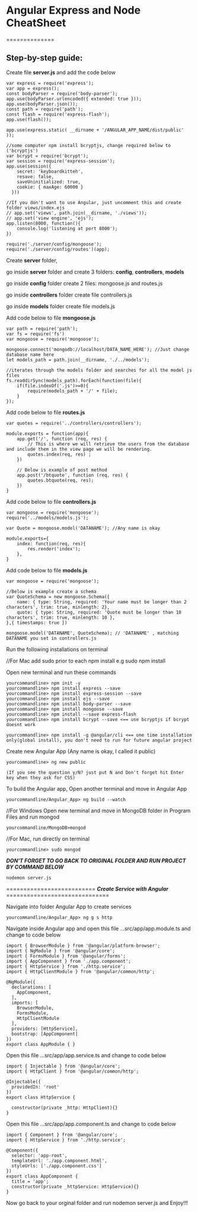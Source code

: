 ﻿# Angular Express and Node CheatSheet

==============

Step-by-step guide:
--------------

Create file **server.js** and add the code below

```
var express = require('express');
var app = express();
const bodyParser = require('body-parser');
app.use(bodyParser.urlencoded({ extended: true }));
app.use(bodyParser.json());
const path = require('path');
const flash = require('express-flash');
app.use(flash());

app.use(express.static( __dirname + '/ANGULAR_APP_NAME/dist/public' ));

//some computer npm install bcryptjs, change required below to ('bcryptjs')
var bcrypt = require('bcrypt');
var session = require('express-session');
app.use(session({
    secret: 'keyboardkitteh',
    resave: false,
    saveUninitialized: true,
    cookie: { maxAge: 60000 }
  }))

//If you don't want to use Angular, just uncomment this and create folder views/index.ejs
// app.set('views', path.join(__dirname, './views'));
// app.set('view engine', 'ejs');
app.listen(8000, function(){
    console.log('listening at port 8000');
})

require('./server/config/mongoose');
require('./server/config/routes')(app);
```

Create **server** folder,

go inside **server** folder and create 3 folders: **config**, **controllers**, **models**

go inside **config** folder create 2 files: mongoose.js and routes.js

go inside **controllers** folder create file controllers.js

go inside **models** folder create file models.js

Add code below to file **mongoose.js**

```
var path = require('path');
var fs = require('fs')
var mongoose = require('mongoose');

mongoose.connect('mongodb://localhost/DATA_NAME_HERE'); //Just change database name here
let models_path = path.join(__dirname, './../models');

//iterates through the models folder and searches for all the model js files
fs.readdirSync(models_path).forEach(function(file){
    if(file.indexOf('.js')>=0){
        require(models_path + '/' + file);
    }
});

```

Add code below to file **routes.js**

```
var quotes = require('../controllers/controllers');

module.exports = function(app){
    app.get('/', function (req, res) {
        // This is where we will retrieve the users from the database and include them in the view page we will be rendering.
        quotes.index(req, res) ;
    })

    // Below is example of post method
    app.post('/btquote', function (req, res) {
        quotes.btquote(req, res);
    })
}
```

Add code below to file **controllers.js**

```
var mongoose = require('mongoose');
require('../models/models.js');

var Quote = mongoose.model('DATANAME'); //Any name is okay

module.exports={
    index: function(req, res){
        res.render('index');
    },
}
```

Add code below to file **models.js**

```
var mongoose = require('mongoose');

//Below is example create a schema
var QuoteSchema = new mongoose.Schema({
    name: { type: String, required: 'Your name must be longer than 2 characters', trim: true, minlength: 2},
    quote: { type: String, required: 'Quote must be longer than 10 characters', trim: true, minlength: 10 },
},{ timestamps: true })

mongoose.model('DATANAME', QuoteSchema); // 'DATANAME' , matching DATANAME you set in controllers.js

```

Run the following installations on terminal

//For Mac add sudo prior to each npm install e.g sudo npm install	

Open new terminal and run these commands

```
yourcommandline> npm init -y
yourcommandline> npm install express --save
yourcommandline> npm install express-session --save
yourcommandline> npm install ejs --save
yourcommandline> npm install body-parser --save
yourcommandline> npm install mongoose --save
yourcommandline> npm install --save express-flash
yourcommandline> npm install bcrypt --save <== use bcryptjs if bcrypt doesnt work

yourcommandline> npm install -g @angular/cli <== one time installation only(global install), you don't need to run for future angular project
```

Create new Angular App (Any name is okay, I called it public)

```
yourcommandline> ng new public

(If you see the question y/N? just put N and Don't forget hit Enter key when they ask for CSS) 
```

To build the Angular app, Open another terminal and move in Angular App

```
yourcommandline/Angular_App> ng build --watch
```

//For Windows
Open new terminal and move in MongoDB folder in Program Files and run mongod
```
yourcommandline/MongoDB>mongod
```

//For Mac, run directly on terminal
```
yourcommandline> sudo mongod
```
***DON'T FORGET TO GO BACK TO ORIGINAL FOLDER AND RUN PROJECT BY COMMAND BELOW***

```
nodemon server.js
```

========================== ***Create Service with Angular*** ==============================

Navigate into folder Angular App to create services
```
yourcommandline/Angular_App> ng g s http
```

Navigate inside Angular app and open this file ...src/app/app.module.ts and change to code below

```
import { BrowserModule } from '@angular/platform-browser';
import { NgModule } from '@angular/core';
import { FormsModule } from '@angular/forms';
import { AppComponent } from './app.component';
import { HttpService } from './http.service';
import { HttpClientModule } from '@angular/common/http';

@NgModule({
  declarations: [
    AppComponent,
  ],
  imports: [
    BrowserModule,
    FormsModule,
    HttpClientModule
  ],
  providers: [HttpService],
  bootstrap: [AppComponent]
})
export class AppModule { }
```

Open this file ...src/app/app.service.ts and change to code below

```
import { Injectable } from '@angular/core';
import { HttpClient } from '@angular/common/http';

@Injectable({
  providedIn: 'root'
})
export class HttpService {

  constructor(private _http: HttpClient){}
}
```

Open this file ...src/app/app.component.ts and  change to code below

```
import { Component } from '@angular/core';
import { HttpService } from './http.service';

@Component({
  selector: 'app-root',
  templateUrl: './app.component.html',
  styleUrls: ['./app.component.css']
})
export class AppComponent {
  title = 'app';
  constructor(private _httpService: HttpService){}
}
```

Now go back to your orginal folder and run nodemon server.js and Enjoy!!!
